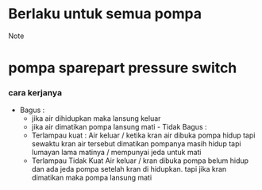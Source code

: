 # Berlaku untuk semua pompa

> [!NOTE]
> # pompa sparepart pressure switch 
> ### cara kerjanya 
>    - Bagus :
>       - jika air dihidupkan maka lansung keluar
>       - jika air dimatikan pompa lansung mati
>     - Tidak Bagus :
>       - Terlampau kuat :
>          Air keluar / ketika kran air dibuka pompa hidup tapi sewaktu kran air tersebut dimatikan pompanya masih hidup tapi lumayan lama matinya / mempunyai jeda untuk mati
>       - Terlampau Tidak Kuat 
>         Air keluar / kran dibuka pompa belum hidup dan ada jeda pompa setelah kran di hidupkan. tapi jika kran dimatikan maka pompa lansung mati


